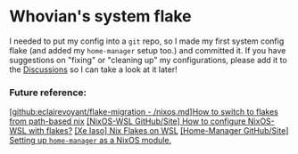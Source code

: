 # Whovian's system flake
I needed to put my config into a `git` repo, so I made my first system config flake (and added my `home-manager` setup too.) and committed it.
If you have suggestions on "fixing" or "cleaning up" my configurations, please add it to the [Discussions](about:blank) so I can take a look at it later!

### Future reference:
[[github:eclairevoyant/flake-migration - /nixos.md]How to switch to flakes from path-based nix](https://github.com/eclairevoyant/flake-migration/blob/main/nixos.md)
[[NixOS-WSL GitHub/Site] How to configure NixOS-WSL with flakes?](https://nix-community.github.io/NixOS-WSL/howto.html)
[[Xe Iaso] Nix Flakes on WSL](https://xeiaso.net/blog/nix-flakes-4-wsl-2022-05-01/)
[[Home-Manager GitHub/Site] Setting up `home-manager` as a NixOS module.](https://nix-community.github.io/home-manager/index.xhtml#sec-flakes-nixos-module)


